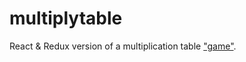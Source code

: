 multiplytable
=============

React & Redux version of a multiplication table ["game"](http://kertotaulu.tk).